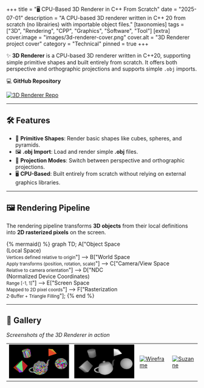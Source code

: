 +++
title = "🖥️ CPU-Based 3D Renderer in C++ From Scratch"
date = "2025-07-01"
description = "A CPU-based 3D renderer written in C++ 20 from scratch (no librairies) with importable object files."
[taxonomies]
tags = ["3D", "Rendering", "CPP", "Graphics", "Software", "Tool"]
[extra]
cover.image = "images/3d-renderer-cover.png"
cover.alt = "3D Renderer project cover"
category = "Technical"
pinned = true
+++

✨ **3D Renderer** is a CPU-based 3D renderer written in C++20, supporting simple primitive shapes and built entirely from scratch. It offers both perspective and orthographic projections and supports simple `.obj` imports.

💻 **GitHub Repository**

<a href="https://github.com/marcusaasjensen/3d-renderer">
    <img src="https://github-readme-stats.vercel.app/api/pin/?username=marcusaasjensen&repo=3d-renderer&theme=github_dark_dimmed" alt="3D Renderer Repo"/>
</a>

---

## 🛠️ Features

- 🧱 **Primitive Shapes**: Render basic shapes like cubes, spheres, and pyramids.
- 🖼️ **.obj Import**: Load and render simple **.obj** files.
- 🔄 **Projection Modes**: Switch between perspective and orthographic projections.
- 🖥️ **CPU-Based**: Built entirely from scratch without relying on external graphics libraries.

---

## 🖼️ Rendering Pipeline  

The rendering pipeline transforms **3D objects** from their local definitions into **2D rasterized pixels** on the screen.  

{% mermaid() %}
graph TD;
    A["Object Space<br/>(Local Space)<br/><small>Vertices defined relative to origin</small>"] --> 
    B["World Space<br/><small>Apply transforms (position, rotation, scale)</small>"] --> 
    C["Camera/View Space<br/><small>Relative to camera orientation</small>"] --> 
    D["NDC<br/>(Normalized Device Coordinates)<br/><small>Range [-1, 1]</small>"] --> 
    E["Screen Space<br/><small>Mapped to 2D pixel coords</small>"] --> 
    F["Rasterization<br/><small>Z-Buffer + Triangle Filling</small>"];
{% end %}

---

## 📸 Gallery
*Screenshots of the 3D Renderer in action*

| | | | |
|---|---|---|---|
| [![Shaded View](/images/shaded.png)](/images/shaded.png) | [![Z-Buffer View](/images/3d-renderer-cover.png)](/images/3d-renderer-cover.png) | [![Wireframe](https://github.com/user-attachments/assets/cd2f8b72-7aa9-4921-8a46-783a0146263f)](https://github.com/user-attachments/assets/cd2f8b72-7aa9-4921-8a46-783a0146263f) | [![Suzanne](https://github.com/user-attachments/assets/4ded6d99-e889-4c36-a4d1-b14c8eb235c9)](https://github.com/user-attachments/assets/4ded6d99-e889-4c36-a4d1-b14c8eb235c9) |